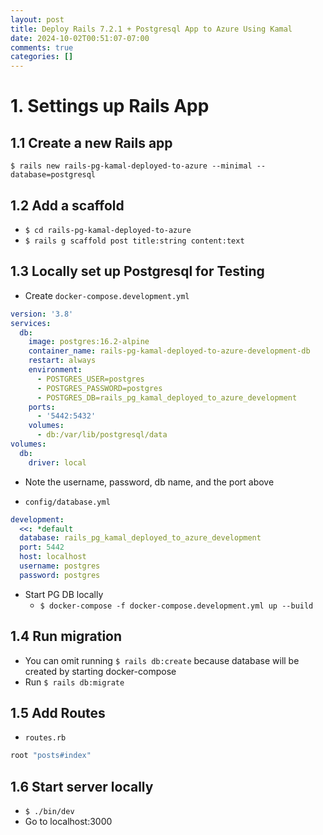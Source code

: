 ```yaml
---
layout: post
title: Deploy Rails 7.2.1 + Postgresql App to Azure Using Kamal
date: 2024-10-02T00:51:07-07:00
comments: true
categories: []
---
```


# 1. Settings up Rails App

## 1.1 Create a new Rails app

`$ rails new rails-pg-kamal-deployed-to-azure --minimal --database=postgresql`

## 1.2 Add a scaffold

- `$ cd rails-pg-kamal-deployed-to-azure`
- `$ rails g scaffold post title:string content:text`

## 1.3 Locally set up Postgresql for Testing

- Create `docker-compose.development.yml`

```yml
version: '3.8'
services:
  db:
    image: postgres:16.2-alpine
    container_name: rails-pg-kamal-deployed-to-azure-development-db
    restart: always
    environment:
      - POSTGRES_USER=postgres
      - POSTGRES_PASSWORD=postgres
      - POSTGRES_DB=rails_pg_kamal_deployed_to_azure_development
    ports:
      - '5442:5432'
    volumes:
      - db:/var/lib/postgresql/data
volumes:
  db:
    driver: local
```

- Note the username, password, db name, and the port above

- `config/database.yml`
```yaml
development:
  <<: *default
  database: rails_pg_kamal_deployed_to_azure_development
  port: 5442
  host: localhost
  username: postgres
  password: postgres
```

- Start PG DB locally
  - `$ docker-compose -f docker-compose.development.yml up --build`

## 1.4 Run migration

- You can omit running `$ rails db:create` because database will be created by starting docker-compose
- Run `$ rails db:migrate` 

## 1.5 Add Routes

- `routes.rb`

```ruby
root "posts#index"
```

## 1.6 Start server locally

- `$ ./bin/dev`
- Go to localhost:3000